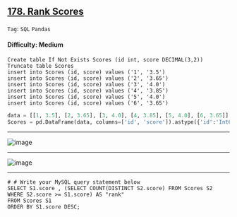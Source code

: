 ## [178. Rank Scores](https://leetcode.com/problems/rank-scores)

```Tag```: ```SQL``` ```Pandas```

#### Difficulty: Medium

```MySQL
Create table If Not Exists Scores (id int, score DECIMAL(3,2))
Truncate table Scores
insert into Scores (id, score) values ('1', '3.5')
insert into Scores (id, score) values ('2', '3.65')
insert into Scores (id, score) values ('3', '4.0')
insert into Scores (id, score) values ('4', '3.85')
insert into Scores (id, score) values ('5', '4.0')
insert into Scores (id, score) values ('6', '3.65')
```

```Python
data = [[1, 3.5], [2, 3.65], [3, 4.0], [4, 3.85], [5, 4.0], [6, 3.65]]
Scores = pd.DataFrame(data, columns=['id', 'score']).astype({'id':'Int64', 'score':'Float64'})
```

---

![image](https://github.com/quananhle/Python/assets/35042430/abd65644-e193-45fb-a7f5-a37d88841791)

---

![image](https://github.com/quananhle/Python/assets/35042430/a77fbc9e-5e21-4941-8f89-6b3cbd512d99)

---



```MySQL
# # Write your MySQL query statement below
SELECT S1.score , (SELECT COUNT(DISTINCT S2.score) FROM Scores S2 WHERE S2.score >= S1.score) AS "rank"
FROM Scores S1
ORDER BY S1.score DESC;
```
